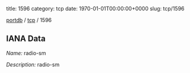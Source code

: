 title: 1596
category: tcp
date: 1970-01-01T00:00:00+0000
slug: tcp/1596

[portdb](/) / [tcp](/category/tcp.html) / 1596


## IANA Data

_Name:_ radio-sm

_Description:_ radio-sm

